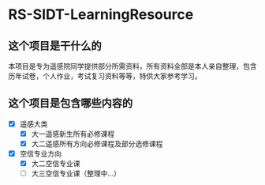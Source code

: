 # RS-SIDT-LearningResource
## 这个项目是干什么的
本项目是专为遥感院同学提供部分所需资料，所有资料全部是本人亲自整理，包含历年试卷，个人作业，考试复习资料等等，特供大家参考学习。
## 这个项目是包含哪些内容的
- [x] 遥感大类
   - [x] 大一遥感新生所有必修课程
   - [x] 大二遥感所有方向必修课程及部分选修课程
- [x] 空信专业方向
   - [x] 大二空信专业课
   - [ ] 大三空信专业课（整理中...）
